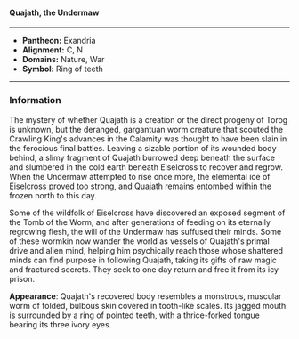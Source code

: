 #### Quajath, the Undermaw
___

- **Pantheon:** Exandria
- **Alignment:** C, N
- **Domains:** Nature, War
- **Symbol:** Ring of teeth
___

### Information

The mystery of whether Quajath is a creation or the direct progeny of Torog is unknown, but the deranged, gargantuan worm creature that scouted the Crawling King's advances in the Calamity was thought to have been slain in the ferocious final battles. Leaving a sizable portion of its wounded body behind, a slimy fragment of Quajath burrowed deep beneath the surface and slumbered in the cold earth beneath Eiselcross to recover and regrow. When the Undermaw attempted to rise once more, the elemental ice of Eiselcross proved too strong, and Quajath remains entombed within the frozen north to this day.

Some of the wildfolk of Eiselcross have discovered an exposed segment of the Tomb of the Worm, and after generations of feeding on its eternally regrowing flesh, the will of the Undermaw has suffused their minds. Some of these wormkin now wander the world as vessels of Quajath's primal drive and alien mind, helping him psychically reach those whose shattered minds can find purpose in following Quajath, taking its gifts of raw magic and fractured secrets. They seek to one day return and free it from its icy prison.

**Appearance**: Quajath's recovered body resembles a monstrous, muscular worm of folded, bulbous skin covered in tooth-like scales. Its jagged mouth is surrounded by a ring of pointed teeth, with a thrice-forked tongue bearing its three ivory eyes.